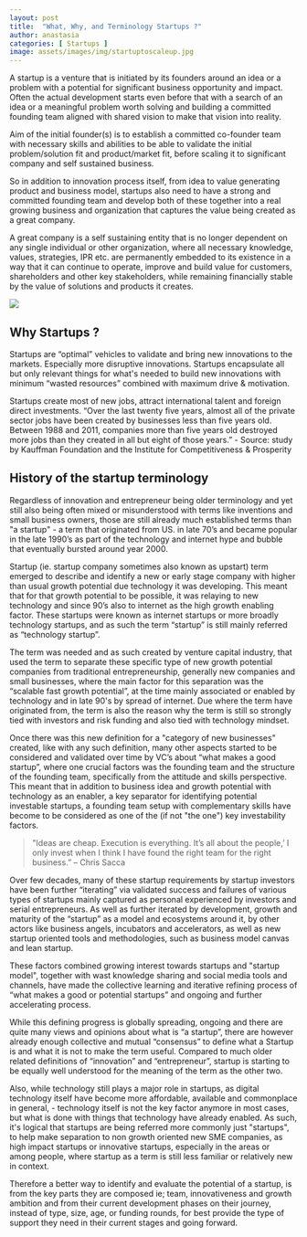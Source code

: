 ```yaml
---
layout: post
title:  "What, Why, and Terminology Startups ?"
author: anastasia
categories: [ Startups ]
image: assets/images/img/startuptoscaleup.jpg
---
```

A startup is a venture that is initiated by its founders around an idea or a problem with a potential for significant business opportunity and impact. Often the actual development starts even before that with a search of an idea or a meaningful problem worth solving and building a committed founding team aligned with shared vision to make that vision into reality.

Aim of the initial founder(s) is to establish a committed co-founder team with necessary skills and abilities to be able to validate the initial problem/solution fit and product/market fit, before scaling it to significant company and self sustained business.

So in addition to innovation process itself, from idea to value generating product and business model, startups also need to have a strong and committed founding team and develop both of these together into a real growing business and organization that captures the value being created as a great company.

A great company is a self sustaining entity that is no longer dependent on any single individual or other organization, where all necessary knowledge, values, strategies, IPR etc. are permanently embedded to its existence in a way that it can continue to operate, improve and build value for customers, shareholders and other key stakeholders, while remaining financially stable by the value of solutions and products it creates.

<img src="//blog.bitdna.io/assets/images/img/evaluating-startups_orig.png"/>

<h2>Why Startups ?</h2>

Startups are “optimal” vehicles to validate and bring new innovations to the markets. Especially more disruptive innovations. Startups encapsulate all but only relevant things for what's needed to build new innovations with minimum “wasted resources” combined with maximum drive & motivation.

Startups create most of new jobs, attract international talent and foreign direct investments. “Over the last twenty five years, almost all of the private sector jobs have been created by businesses less than five years old. Between 1988 and 2011, companies more than five years old destroyed more jobs than they created in all but eight of those years.” - Source: study by Kauffman Foundation and the Institute for Competitiveness & Prosperity

<h2>History of the startup terminology</h2>

Regardless of innovation and entrepreneur being older terminology and yet still also being often mixed or misunderstood with terms like inventions and small business owners, those are still already much established terms than "a startup" - a term that originated from US. in late 70’s and became popular in the late 1990’s as part of the technology and internet hype and bubble that eventually bursted around year 2000.

Startup (ie. startup company sometimes also known as upstart) term emerged to describe and identify a new or early stage company with higher than usual growth potential due technology it was developing. This meant that for that growth potential to be possible, it was relaying to new technology and since 90’s also to internet as the high growth enabling factor. These startups were known as internet startups or more broadly technology startups, and as such the term “startup” is still mainly referred as “technology startup”.

The term was needed and as such created by venture capital industry, that used the term to separate these specific type of new growth potential companies from traditional entrepreneurship, generally new companies and small businesses, where the main factor for this separation was the “scalable fast growth potential”, at the time mainly associated or enabled by technology and in late 90's by spread of internet. Due where the term have originated from, the term is also the reason why the term is still so strongly tied with investors and risk funding and also tied with technology mindset.

Once there was this new definition for a "category of new businesses" created, like with any such definition, many other aspects started to be considered and validated over time by VC’s about “what makes a good startup”, where one crucial factors was the founding team and the structure of the founding team, specifically from the attitude and skills perspective. This meant that in addition to business idea and growth potential with technology as an enabler, a key separator for identifying potential investable startups, a founding team setup with complementary skills have become to be considered as one of the (if not "the one") key investability factors.

>"Ideas are cheap. Execution is everything. It’s all about the people,’ I only invest when I think I have found the right team for the right business.” – Chris Sacca

Over few decades, many of these startup requirements by startup investors have been further “iterating” via validated success and failures of various types of startups mainly captured as personal experienced by investors and serial entrepreneurs. As well as further iterated by development, growth and maturity of the “startup” as a model and ecosystems around it, by other actors like business angels, incubators and accelerators, as well as new startup oriented tools and methodologies, such as business model canvas and lean startup.

These factors combined growing interest towards startups and "startup model", together with wast knowledge sharing and social media tools and channels, have made the collective learning and iterative refining process of “what makes a good or potential startups” and ongoing and further accelerating process.

While this defining progress is globally spreading, ongoing and there are quite many views and opinions about what is “a startup”, there are however already enough collective and mutual “consensus” to define what a Startup is and what it is not to make the term useful. Compared to much older related definitions of “innovation” and “entrepreneur”, startup is starting to be equally well understood for the meaning of the term as the other two.

​Also, while technology still plays a major role in startups, as digital technology itself have become more affordable, available and commonplace in general, - technology itself is not the key factor anymore in most cases, but what is done with things that technology have already enabled. As such, it's logical that startups are being referred more commonly just "startups", to help make separation to non growth oriented new SME companies, as high impact startups or innovative startups, especially in the areas or among people, where startup as a term is still less familiar or relatively new in context.

Therefore a better way to identify and evaluate the potential of a startup, is from the key parts they are composed ie; team, innovativeness and growth ambition and from their current development phases on their journey, instead of type, size, age, or funding rounds, for best provide the type of support they need in their current stages and going forward.
